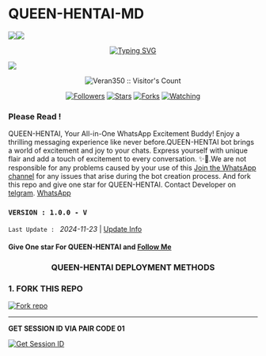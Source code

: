  # QUEEN-HENTAI-MD
  <a><img src='https://i.imgur.com/LyHic3i.gif'/></a><a><img src='https://i.imgur.com/LyHic3i.gif'/></a>
<p align="center">
<p align="center">
  <a href="https://git.io/typing-svg"><img src="https://readme-typing-svg.demolab.com?font=EB+Garamond&weight=800&size=28&duration=4000&pause=1000&random=false&width=435&lines=+•★⃝ QUEEN-HENTAI★⃝•;MULTI-DEVICE+WHATSAPP+BOT;DEVELOPED+BY+VTH;RELEASED+DATE+24%2F11%2F2024." alt="Typing SVG" /></a>
 </p>
<p align="center">
 </p>
<img src="https://files.catbox.moe/egryl3.jpg"/> 
<p align="center"><img src="https://profile-counter.glitch.me/{Veran350}/count.svg" alt="Veran350 :: Visitor's Count" /></p>
<p align="center">
<a href="https://github.com/Veran350?tab=followers"><img title="Followers" src="https://img.shields.io/github/followers/Veran350?color=red&style=flat-square"></a>   
<a href="https://github.com/Veran350/QUEEEN-HENTAI/stargazers"><img title="Stars" src="https://img.shields.io/github/stars/Veran350/QUEEN-HENTAI?color=blue&style=flat-square"></a>
<a href="https://github.com/Veran350/QUEEN-HENTAI/forks"><img title="Forks" src="https://img.shields.io/github/forks/Veran350/QUEEN-HENTAI?color=yellow&style=flat-square"></a>
<a href="https://github.com/Veran350/QUEEN-HENTAI/watchers"><img title="Watching" src="https://img.shields.io/github/watchers/Veran350/QUEEN-HENTAI?label=Watchers&color=blue&style=flat-square"></a>
</p>
</a>
</div>

### Please Read !
QUEEN-HENTAI, Your All-in-One WhatsApp Excitement Buddy! Enjoy a thrilling messaging experience like never before.QUEEN-HENTAI bot brings a world of excitement and joy to your chats. Express yourself with unique flair and add a touch of excitement to every conversation. ✨🤖.We are not responsible for any problems caused by your use of this
[Join the WhatsApp channel](https://whatsapp.com/channel/0029VajIDgjDZ4LVnxfB1Z2s) for any issues that arise during the bot creation process.
And fork this repo and give one star for QUEEN-HENTAI. 
Contact Developer on [telgram](https://t.me/Tickic).
[WhatsApp](https://wa.link/ybhee3)

### `VERSION : 1.0.0 - V`
 `Last Update : ` _2024-11-23_ | [Update Info](/new-update.md)

#### Give One star For QUEEN-HENTAI and [Follow Me](https://whatsapp.com/channel/0029VajIDgjDZ4LVnxfB1Z2s) 


<h3 align="center"><b>QUEEN-HENTAI</b> DEPLOYMENT METHODS
</h3>

### 1. FORK THIS REPO
<a
href='https://github.com/Veran350/QUEEN-HENTAI/fork' target="_blank"><img alt='Fork repo' src='https://img.shields.io/badge/Fork This Repo-black?style=for-the-badge&logo=git&logoColor=white'/></a>

<hr>
<b>GET SESSION ID VIA PAIR CODE 01</b>

<a href='https://veran-session-id.onrender.com/' target="_blank"><img alt='Get Session ID' src='https://img.shields.io/badge/Click here to get your session id-purple?style=for-the-badge&logo=opencv&logoColor=white'/></a>
